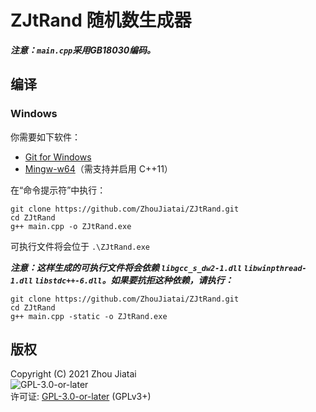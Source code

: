 # ZJtRand 随机数生成器

***注意：`main.cpp`采用GB18030编码。***

## 编译

### Windows

你需要如下软件：
* [Git for Windows](https://gitforwindows.org/)  
* [Mingw-w64](http://www.mingw-w64.org/doku.php)（需支持并启用 C++11）  

在“命令提示符”中执行：

    git clone https://github.com/ZhouJiatai/ZJtRand.git
    cd ZJtRand
    g++ main.cpp -o ZJtRand.exe

可执行文件将会位于 `.\ZJtRand.exe`

***注意：这样生成的可执行文件将会依赖 `libgcc_s_dw2-1.dll` `libwinpthread-1.dll` `libstdc++-6.dll`。如果要抗拒这种依赖，请执行：***

    git clone https://github.com/ZhouJiatai/ZJtRand.git
    cd ZJtRand
    g++ main.cpp -static -o ZJtRand.exe

## 版权

Copyright (C) 2021 Zhou Jiatai  
![GPL-3.0-or-later](http://www.gnu.org/graphics/gplv3-or-later.png)  
许可证: [GPL-3.0-or-later](https://github.com/ZhouJiatai/ZJtRand/blob/main/COPYING.txt) (GPLv3+)
